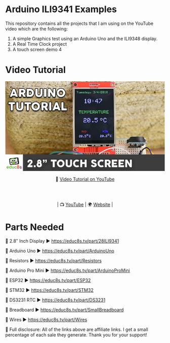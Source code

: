 # Arduino ILI9341 Examples

This repository contains all the projects that I am using on the YouTube video which are the following:

1. A simple Graphics test using an Arduino Uno and the ILI9348 display.
2. A Real Time Clock project
3. A touch screen demo
4

# Video Tutorial

<p align="center">
  <img src="preview.jpg" alt="ILI9341 DISPLAY TUTORIAL WITH ARDUINO" width="960">
</p>

<p align="center">
🎥 <a href="https://www.youtube.com/watch?v=beyDkTBhpgs">Video Tutorial on YouTube</a>
</p>

<br>
<br>
<p align="center">
| 📺 <a href="https://www.youtube.com/educ8s">YouTube</a>
| 🌍 <a href="http://www.educ8s.tv">Website</a> | <br>
</p>

# Parts Needed

🛒 2.8″ Inch Display ▶ https://educ8s.tv/part/28ILI9341

🛒 Arduino Uno ▶ https://educ8s.tv/part/ArduinoUno

🛒 Resistors ▶ https://educ8s.tv/part/Resistors

🛒 Arduino Pro Mini ▶ https://educ8s.tv/part/ArduinoProMini

🛒 ESP32 ▶ https://educ8s.tv/part/ESP32

🛒 STM32 ▶ https://educ8s.tv/part/STM32

🛒 DS3231 RTC ▶ https://educ8s.tv/part/DS3231

🛒 Breadboard ▶ https://educ8s.tv/part/SmallBreadboard

🛒 Wires ▶ https://educ8s.tv/part/Wires

💖 Full disclosure: All of the links above are affiliate links. I get a small percentage of each sale they generate. Thank you for your support!


